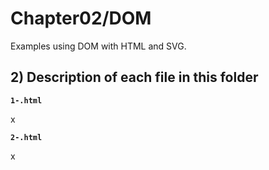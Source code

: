 # Chapter02/DOM

Examples using DOM with HTML and SVG.

## 2) Description of each file in this folder

__`1-.html`__

x

__`2-.html`__

x


